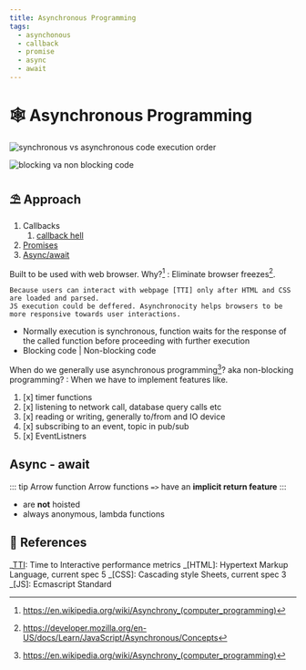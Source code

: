 ```yaml
---
title: Asynchronous Programming
tags:
  - asynchonous
  - callback
  - promise
  - async
  - await
---
```


# :spider_web: Asynchronous Programming

<TagLinks />

![synchronous vs asynchronous code execution order](https://miro.medium.com/max/2732/1*I5gIa6aTae0RhlQzC0CDrQ.png)

![blocking va non blocking code](https://d33wubrfki0l68.cloudfront.net/13307c3fc1d23600563079bdac3ad78fe16034d8/e5a50/images/asyncjs/async.png)

## :parasol_on_ground: Approach

1. Callbacks
   1. [callback hell](http://callbackhell.com/)
2. [Promises](./promise.md)
3. [Async/await](./promise.md)

Built to be used with web browser. Why?[^2]
: Eliminate browser freezes[^1].

    Because users can interact with webpage [TTI] only after HTML and CSS are loaded and parsed.
    JS execution could be deffered. Asynchronocity helps browsers to be more responsive towards user interactions.

- Normally execution is synchronous, function waits for the response of the called function before proceeding with further execution
- Blocking code | Non-blocking code

When do we generally use asynchronous programming[^2]? aka non-blocking programming?
: When we have to implement features like.

1.  [x] timer functions
2.  [x] listening to network call, database query calls etc
3.  [x] reading or writing, generally to/from and IO device
4.  [x] subscribing to an event, topic in pub/sub
5.  [x] EventListners

## Async - await

::: tip Arrow function
Arrow functions `=>` have an **implicit return feature**
:::

- are **not** hoisted
- always anonymous, lambda functions

## :school: References

[^1]: https://developer.mozilla.org/en-US/docs/Learn/JavaScript/Asynchronous/Concepts
[^2]: https://en.wikipedia.org/wiki/Asynchrony_(computer_programming)

[tti]: https://web.dev/interactive/

_[TTI]: Time to Interactive performance metrics
_[HTML]: Hypertext Markup Language, current spec 5
_[CSS]: Cascading style Sheets, current spec 3
_[JS]: Ecmascript Standard

<Footer />
